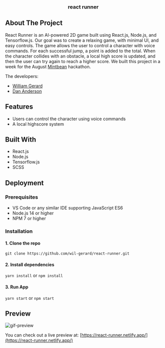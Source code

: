 <p align="center">
  <h3 align="center">react runner</h3>
</p>

## About The Project

React Runner is an AI-powered 2D game built using React.js, Node.js, and Tensorflow.js. Our goal was to create a relaxing game, with minimal UI, and easy controls. The game allows the user to control a character with voice commands. For each successful jump, a point is added to the total. When the character collides with an obstacle, a local high score is updated, and then the user can try again to reach a higher score. We built this project in a week for the August [Mintbean](https://info.mintbean.io/) hackathon.

The developers:
* [William Gerard](https://github.com/wil-gerard)
* [Dan Anderson](https://github.com/DanCAnderson)

## Features

- Users can control the character using voice commands
- A local highscore system

## Built With

- React.js
- Node.js
- Tensorflow.js
- SCSS

## Deployment

### Prerequisites

- VS Code or any similar IDE supporting JavaScript ES6
- Node.js 14 or higher
- NPM 7 or higher

### Installation

#### 1. Clone the repo

`git clone https://github.com/wil-gerard/react-runner.git`

#### 2. Install dependencies

`yarn install` or `npm install`

#### 3. Run App

`yarn start` or `npm start`

## Preview

![gif-preview](https://user-images.githubusercontent.com/74286884/131932092-846d76a1-c68c-49a1-979e-d406bd25c6dd.gif)

You can check out a live preview at: [https://react-runner.netlify.app/](https://react-runner.netlify.app/)
